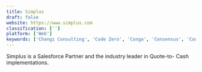 ```yaml
---
title: Simplus
draft: false 
website: https://www.simplus.com
classification: ['']
platform: ['Web']
keywords: ['Changi Consulting', 'Code Zero', 'Conga', 'Consensus', 'Couch & Associates', 'Distribution Engine by NC Squared', 'Docurated', 'HeroBase', 'Manzama', 'OneMob', 'Outfield', 'Salesforce Edition', 'SevenPoints', 'SharperAx', 'myDocket', 'reybex']
---
```

Simplus is a Salesforce Partner and the industry leader in Quote-to- Cash implementations.
